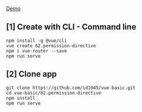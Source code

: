 [Demo](https://id1945.github.io/vue-basic/62.permission-directive/dist "Demo")

## [1] Create with CLI - Command line
```
npm install -g @vue/cli
vue create 62.permission-directive
npm i vue-router --save
npm run serve
```

## [2] Clone app
```
git clone https://github.com/id1945/vue-basic.git
cd vue-basic/62.permission-directive
npm install
npm run serve
```
